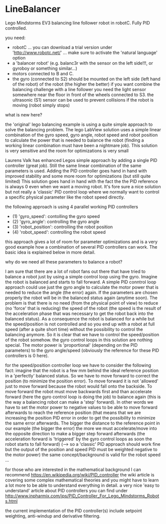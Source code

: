 # LineBalancer
Lego Mindstorms EV3 balancing line follower robot in robotC. Fully PID controlled.

you need:
  - robotC ... you can download a trial version under 'http://www.robotc.net/' ... make sure to activate the 'natural language' option
  - a 'balancer robot' (e.g. balanc3r with the sensor on the left side!!!, or gyroboy or something similar...)
  - motors connected to B and C.
  - the gyro (connected to S2) should be mounted on the left side (left hand of the robot) of the robot (the higher the better)
if you want combine the balancing challenge with a line follower you need the light sensor somewhere
near the floor in front of the wheels connected to S3.
the ultrasonic (S1) sensor can be used to prevent collisions if the robot is moving (robot simply stops)


what is new here?

the 'original' lego balancing example is using a quite simple approach to
solve the balancing problem. The lego LabView solution uses a simple
linear combination of the gyro speed, gyro angle, robot speed and robot position
to calculate the power that is needed to balance the robot
(finding a working linear combination must have been a nightmare job).
This solution is very sensitive and the room for optimizations is very small

Laurens Valk has enhanced Legos simple approach by adding a single PID controller (great job). Still
the same linear combination of the same parameters is used. Adding the PID controller goes hand in hand
with improved stability and some more room for optimizations (but still quite limited)
This solution goes hand in hand with the fact the the PID reference is always 0 even when we want
a moving robot. It's fore sure a nice solution but not really a 'classic' PID control loop where
we normally want to control a specific physical parameter like the robot speed directly.

the following approach is using 4 parallel working PID controllers

 - (1) 'gyro_speed': contolling the gyro speed
 - (2) 'gyro_angle': controlling the gyro angle
 - (3) 'robot_position': controlling the robot position
 - (4) 'robot_speed': controlling the robot speed

this approach gives a lot of room for parameter optimizations and is a very good example how a
combination of several PID controllers can work. The basic idea is explained below in more detail.


why do we need all these parameters to balance a robot?

I am sure that there are a lot of robot fans out there that have tried to balance
a robot just by using a simple control loop using the gyro.
Imagine the robot is balanced and starts to fall forward. A simple PID conntrol loop approach
could use just the gyro angle to calculate the motor power that is needed to reduce the angle
(the error) again. If the parameters are chosen properly the robot will be in the balanced status
again (anytime soon). The problem is that there is no need (from the physical point of view) to reduce
(no 'force' that is reducing) the speed of the robot (the speed is the result of the acceleration phase
that was necessary to get the robot back into the balanced status).
As a consequence the robot is balanced for a while but the speed/position is not controlled
and so you end up with a robot at full speed (after a quite short time) without the possibility to control the balancing anymore.
So it is clear that we have to control the speed/position of the robot somehow.
the gyro control loops in this solution are nothing special. The motor power is 'proportional' (depending on the PID parameters)
to the gyro angle/speed (obviously the reference for these PID controllers is 0 here).

for the speed/position controller loop we have to consider the following fact:
imagine that the robot is a few mm behind the ideal reference position in a 'perfectly' balanced status.
So we have to move forward to correct the position (to minimize the position error).
To move forward it is not 'allowed' just to move forward because the robot would fall onto the backside.
To move forward the robot must move backwards first and than accelerate forward (here the gyro control loop is doing the job)
to balance again (this is the way a balancing robot can make a 'step' forward).
In other words we have to set the motor power to negative values to be able to move forward afterwards to reach the
reference position (that means that we are increasing the position PID error in order to get the possibility to minimize the same
error afterwards. The bigger the distance to the reference point in our example (the bigger the error) the more
we must accelerate/move into the opposite direction to make a bigger step forward afterwards
(the acceleration forward is 'triggered' by the gyro control loops as soon the robot starts to fall forward)
(--> so a 'classic' PID approach should work fine but the output of the position and speed PID must be weighted
negative to the motor power)
the same concept/background is valid for the robot speed ...


for those who are interested in the mathematical background I can recommend
https://en.wikipedia.org/wiki/PID_controller
the wiki article is covering some complex mathematical theories and you might have to learn a lot more to be able to understand everything in detail.
a very nice 'easy to understand' article about PID controllers you can find under
http://www.inpharmix.com/jps/PID_Controller_For_Lego_Mindstorms_Robots.html

the current implementation of the PID controller(s) include setpoint weighting, anti-windup and derivative filtering. 
